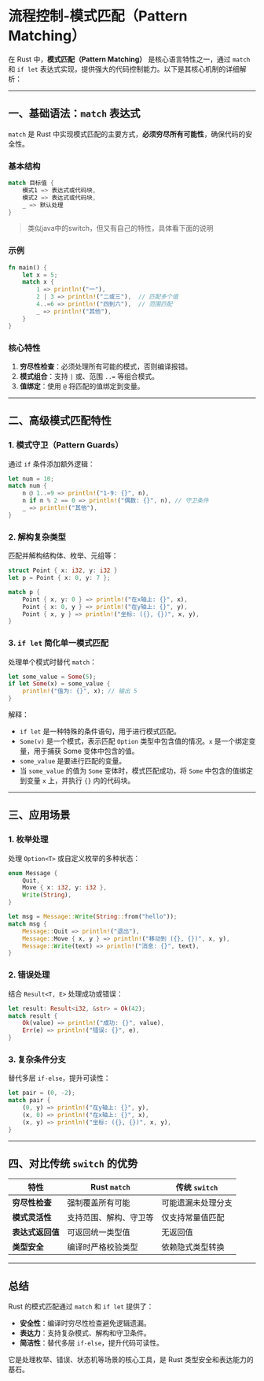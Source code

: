 # 流程控制-模式匹配（Pattern Matching）

在 Rust 中，**模式匹配（Pattern Matching）** 是核心语言特性之一，通过 `match` 和 `if let` 表达式实现，提供强大的代码控制能力。以下是其核心机制的详细解析：

---

## 一、基础语法：`match` 表达式

`match` 是 Rust 中实现模式匹配的主要方式，**必须穷尽所有可能性**，确保代码的安全性。

### 基本结构

```rust
match 目标值 {
    模式1 => 表达式或代码块,
    模式2 => 表达式或代码块,
    _ => 默认处理
}
```

>类似java中的switch，但又有自己的特性，具体看下面的说明

### 示例

```rust
fn main() {
    let x = 5;
    match x {
        1 => println!("一"),
        2 | 3 => println!("二或三"),  // 匹配多个值
        4..=6 => println!("四到六"),  // 范围匹配
        _ => println!("其他"),
    }
}
```

### 核心特性

1. **穷尽性检查**：必须处理所有可能的模式，否则编译报错。
2. **模式组合**：支持 `|` 或、范围 `..=` 等组合模式。
3. **值绑定**：使用 `@` 将匹配的值绑定到变量。

---

## 二、高级模式匹配特性

### 1. 模式守卫（Pattern Guards）

通过 `if` 条件添加额外逻辑：

```rust
let num = 10;
match num {
    n @ 1..=9 => println!("1-9: {}", n),
    n if n % 2 == 0 => println!("偶数: {}", n), // 守卫条件
    _ => println!("其他"),
}
```

### 2. 解构复杂类型

匹配并解构结构体、枚举、元组等：

```rust
struct Point { x: i32, y: i32 }
let p = Point { x: 0, y: 7 };

match p {
    Point { x, y: 0 } => println!("在x轴上: {}", x),
    Point { x: 0, y } => println!("在y轴上: {}", y),
    Point { x, y } => println!("坐标: ({}, {})", x, y),
}
```

### 3. `if let` 简化单一模式匹配

处理单个模式时替代 `match`：

```rust
let some_value = Some(5);
if let Some(x) = some_value {
    println!("值为: {}", x); // 输出 5
}
```

解释：

- `if let` 是一种特殊的条件语句，用于进行模式匹配。
- `Some(v)` 是一个模式，表示匹配 `Option` 类型中包含值的情况。`x` 是一个绑定变量，用于捕获 Some 变体中包含的值。
- `some_value` 是要进行匹配的变量。
- 当 `some_value` 的值为 `Some` 变体时，模式匹配成功，将 `Some` 中包含的值绑定到变量 `x` 上，并执行 `{}` 内的代码块。

---

## 三、应用场景

### 1. 枚举处理

处理 `Option<T>` 或自定义枚举的多种状态：

```rust
enum Message {
    Quit,
    Move { x: i32, y: i32 },
    Write(String),
}

let msg = Message::Write(String::from("hello"));
match msg {
    Message::Quit => println!("退出"),
    Message::Move { x, y } => println!("移动到 ({}, {})", x, y),
    Message::Write(text) => println!("消息: {}", text),
}
```

### 2. 错误处理

结合 `Result<T, E>` 处理成功或错误：

```rust
let result: Result<i32, &str> = Ok(42);
match result {
    Ok(value) => println!("成功: {}", value),
    Err(e) => println!("错误: {}", e),
}
```

### 3. 复杂条件分支

替代多层 `if-else`，提升可读性：

```rust
let pair = (0, -2);
match pair {
    (0, y) => println!("在y轴上: {}", y),
    (x, 0) => println!("在x轴上: {}", x),
    (x, y) => println!("坐标: ({}, {})", x, y),
}
```

---

## 四、对比传统 `switch` 的优势

| 特性                | Rust `match`           | 传统 `switch`          |
|---------------------|------------------------|------------------------|
| **穷尽性检查**      | 强制覆盖所有可能       | 可能遗漏未处理分支     |
| **模式灵活性**      | 支持范围、解构、守卫等 | 仅支持常量值匹配       |
| **表达式返回值**    | 可返回统一类型值       | 无返回值               |
| **类型安全**        | 编译时严格校验类型     | 依赖隐式类型转换       |

---

## 总结

Rust 的模式匹配通过 `match` 和 `if let` 提供了：

- **安全性**：编译时穷尽性检查避免逻辑遗漏。
- **表达力**：支持复杂模式、解构和守卫条件。
- **简洁性**：替代多层 `if-else`，提升代码可读性。

它是处理枚举、错误、状态机等场景的核心工具，是 Rust 类型安全和表达能力的基石。
